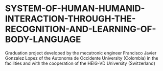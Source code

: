 # SYSTEM-OF-HUMAN-HUMANID-INTERACTION-THROUGH-THE-RECOGNITION-AND-LEARNING-OF-BODY-LANGUAGE
Graduation project developed by the mecatronic engineer Francisco Javier Gonzalez Lopez of the Autonoma de Occidente University (Colombia) in the facilities and with the cooperation of the HEIG-VD University (Switzerland) 
